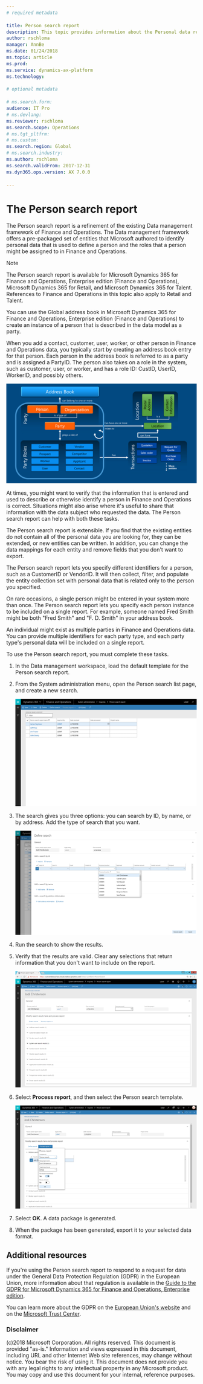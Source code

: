 ```yaml
---
# required metadata

title: Person search report
description: This topic provides information about the Personal data report for Microsoft Dynamics 365 for Finance and Operations, Enterprise edition.
author: rschloma
manager: AnnBe
ms.date: 01/24/2018
ms.topic: article
ms.prod: 
ms.service: dynamics-ax-platform
ms.technology: 

# optional metadata

# ms.search.form: 
audience: IT Pro
# ms.devlang: 
ms.reviewer: rschloma
ms.search.scope: Operations
# ms.tgt_pltfrm: 
# ms.custom:
ms.search.region: Global
# ms.search.industry: 
ms.author: rschloma
ms.search.validFrom: 2017-12-31
ms.dyn365.ops.version: AX 7.0.0

---
```


# The Person search report

The Person search report is a refinement of the existing Data management framework of Finance and Operations. The Data management framework offers a pre-packaged set of entities that Microsoft authored to identify personal data that is used to define a person and the roles that a person might be assigned to in Finance and Operations. 

> [!Note]
> The Person search report is available for Microsoft Dynamics 365 for Finance and Operations, Enterprise edition (Finance and Operations), Microsoft Dynamics 365 for Retail, and Microsoft Dynamics 365 for Talent. References to Finance and Operations in this topic also apply to Retail and Talent.

You can use the Global address book in Microsoft Dynamics 365 for Finance and Operations, Enterprise edition (Finance and Operations) to create an instance of a person that is described in the data model as a party. 

When you add a contact, customer, user, worker, or other person in Finance and Operations data, you typically start by creating an address book entry for that person. Each person in the address book is referred to as a party and is assigned a PartyID. The person also takes on a role in the system, such as customer, user, or worker, and has a role ID: CustID, UserID, WorkerID, and possibly others.

![Address book structure](../../fin-and-ops/organization-administration/media/address-book-structure.png)

At times, you might want to verify that the information that is entered and used to describe or otherwise identify a person in Finance and Operations is correct. Situations might also arise where it's useful to share that information with the data subject who requested the data.  The Person search report  can help with both these tasks.

The Person search report is extensible. If you find that the existing entities do not contain all of the personal data you are looking for, they can be extended, or new entities can be written. In addition, you can change the data mappings for each entity and remove fields that you don't want to export.

The Person search report lets you specify different identifiers for a person, such as a CustomerID or VendorID. It will then collect, filter, and populate the entity collection set with personal data that is related only to the person you specified.

On rare occasions, a single person might be entered in your system more than once. The Person search report lets you specify each person instance to be included on a single report. For example, someone named Fred Smith might be both "Fred Smith" and "F. D. Smith" in your address book.

An individual might exist as multiple parties in Finance and Operations data. You can provide multiple identifiers for each party type, and each party type's personal data will be included on a single report.

To use the Person search report, you must complete these tasks.

1.	In the Data management workspace, load the default template for the Person search report.

2.	From the System administration menu, open the Person search list page, and create a new search.

    ![Person search list page](../media/gdpr-person-search-list-page.png)

3.  The search gives you three options: you can search by ID, by name, or by address. Add the type of search that you want.

    ![Define search](../media/gdpr-define-search.png)

4.  Run the search to show the results.

5.  Verify that the results are valid. Clear any selections that return information that you don't want to include on the report.

    ![Review search results](../media/gdpr-review-search-results.png)

6.  Select **Process report**, and then select the Person search template.

    ![Process report](../media/gdpr-process-report.png)

7.  Select **OK**. A data package is generated.

8. When the package has been generated, export it to your selected data format.

## Additional resources

If you're using the Person search report to respond to a request for data under the General Data Protection Regulation (GDPR) in the European Union, more information about that regulation is available in the [Guide to the GDPR for Microsoft Dynamics 365 for Finance and Operations, Enterprise edition](./gdpr-guide.md).

You can learn more about the GDPR on the [European Union's website](http://europa.eu/) and on the [Microsoft Trust Center](https://www.microsoft.com/en-us/TrustCenter/Privacy/gdpr/default.aspx).


### Disclaimer
(c)2018 Microsoft Corporation. All rights reserved. This document is provided "as-is." Information and views expressed in this document, including URL and other Internet Web site references, may change without notice. You bear the risk of using it. This document does not provide you with any legal rights to any intellectual property in any Microsoft product. You may copy and use this document for your internal, reference purposes. 
